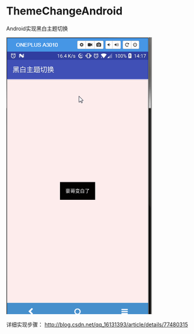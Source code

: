 # ThemeChangeAndroid
Android实现黑白主题切换

![images](https://github.com/wangchang163/ThemeChangeAndroid/blob/master/images/theme.gif)

详细实现步骤：
           http://blog.csdn.net/qq_16131393/article/details/77480315
